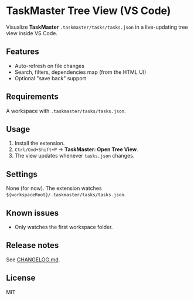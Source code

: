 # TaskMaster Tree View (VS Code)

Visualize **TaskMaster** `.taskmaster/tasks/tasks.json` in a live-updating tree view inside VS Code.

## Features
- Auto-refresh on file changes
- Search, filters, dependencies map (from the HTML UI)
- Optional "save back" support

## Requirements
A workspace with `.taskmaster/tasks/tasks.json`.

## Usage
1. Install the extension.
2. `Ctrl/Cmd+Shift+P` → **TaskMaster: Open Tree View**.
3. The view updates whenever `tasks.json` changes.

## Settings
None (for now). The extension watches `${workspaceRoot}/.taskmaster/tasks/tasks.json`.

## Known issues
- Only watches the first workspace folder.

## Release notes
See [CHANGELOG.md](./CHANGELOG.md).

## License
MIT
